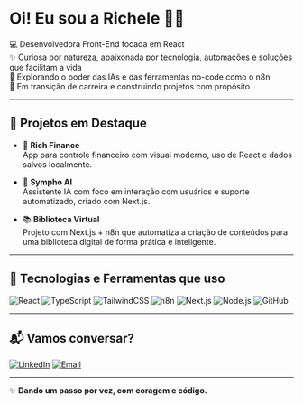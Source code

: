 # Oi! Eu sou a Richele 👋🏾

💻 Desenvolvedora Front-End focada em React  
✨ Curiosa por natureza, apaixonada por tecnologia, automações e soluções que facilitam a vida  
🤖 Explorando o poder das IAs e das ferramentas no-code como o n8n  
🎯 Em transição de carreira e construindo projetos com propósito

---

## 💼 Projetos em Destaque

- 💸 **Rich Finance**  
  App para controle financeiro com visual moderno, uso de React e dados salvos localmente. 

- 🤖 **Sympho AI**  
  Assistente IA com foco em interação com usuários e suporte automatizado, criado com Next.js.

- 📚 **Biblioteca Virtual**  
  Projeto com Next.js + n8n que automatiza a criação de conteúdos para uma biblioteca digital de forma prática e inteligente.

---

## 🚀 Tecnologias e Ferramentas que uso

![React](https://img.shields.io/badge/-React-61DAFB?style=flat&logo=react&logoColor=white)
![TypeScript](https://img.shields.io/badge/-TypeScript-3178C6?style=flat&logo=typescript&logoColor=white)
![TailwindCSS](https://img.shields.io/badge/-Tailwind-38B2AC?style=flat&logo=tailwind-css&logoColor=white)
![n8n](https://img.shields.io/badge/-n8n-EF6C00?style=flat&logo=n8n&logoColor=white)
![Next.js](https://img.shields.io/badge/-Next.js-000?style=flat&logo=nextdotjs)
![Node.js](https://img.shields.io/badge/-Node.js-339933?style=flat&logo=node.js&logoColor=white)
![GitHub](https://img.shields.io/badge/-GitHub-181717?style=flat&logo=github)

---

## 📬 Vamos conversar?

[![LinkedIn](https://img.shields.io/badge/-LinkedIn-0A66C2?style=flat&logo=linkedin&logoColor=white)]([https://linkedin.com/in/devrichele](https://www.linkedin.com/in/brenda-richele-alves-04223b30b/))
[![Email](https://img.shields.io/badge/-Email-EA4335?style=flat&logo=gmail&logoColor=white)](brendaricheledev@gmail.com)

---

✨ **Dando um passo por vez, com coragem e código.**  
